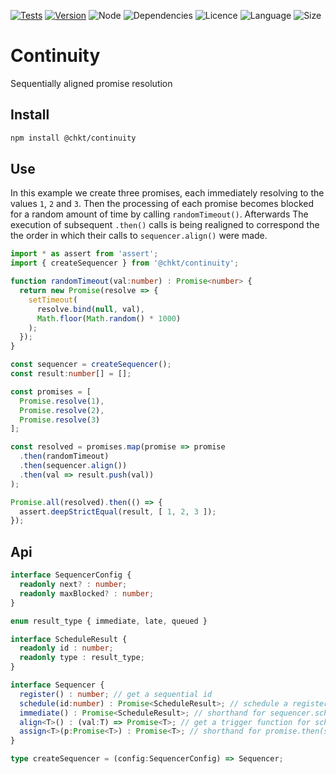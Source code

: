 [![Tests](https://github.com/chkt/continuity/workflows/tests/badge.svg)](https://github.com/chkt/continuity/actions)
[![Version](https://img.shields.io/npm/v/@chkt/continuity)](https://www.npmjs.com/package/@chkt/continuity)
![Node](https://img.shields.io/node/v/@chkt/continuity)
![Dependencies](https://img.shields.io/librariesio/release/npm/@chkt/continuity)
![Licence](https://img.shields.io/npm/l/@chkt/continuity)
![Language](https://img.shields.io/github/languages/top/chkt/continuity)
![Size](https://img.shields.io/bundlephobia/min/@chkt/onceupon)

# Continuity
Sequentially aligned promise resolution

## Install

```sh
npm install @chkt/continuity
```

## Use

In this example we create three promises, each immediately resolving to the values `1`, `2` and `3`.
Then the processing of each promise becomes blocked for a random amount of time by calling `randomTimeout()`.
Afterwards The execution of subsequent `.then()` calls is being realigned
to correspond the the order in which their calls to `sequencer.align()` were made.


```typescript
import * as assert from 'assert';
import { createSequencer } from '@chkt/continuity';

function randomTimeout(val:number) : Promise<number> {
  return new Promise(resolve => {
    setTimeout(
      resolve.bind(null, val), 
      Math.floor(Math.random() * 1000)
    );
  });
}

const sequencer = createSequencer();
const result:number[] = [];

const promises = [ 
  Promise.resolve(1), 
  Promise.resolve(2), 
  Promise.resolve(3) 
];

const resolved = promises.map(promise => promise
  .then(randomTimeout)
  .then(sequencer.align())
  .then(val => result.push(val))
);

Promise.all(resolved).then(() => {
  assert.deepStrictEqual(result, [ 1, 2, 3 ]);
});
```

## Api
```typescript
interface SequencerConfig {
  readonly next? : number;
  readonly maxBlocked? : number;
}

enum result_type { immediate, late, queued }

interface ScheduleResult {
  readonly id : number;
  readonly type : result_type;
}

interface Sequencer {
  register() : number; // get a sequential id
  schedule(id:number) : Promise<ScheduleResult>; // schedule a registered id for processing
  immediate() : Promise<ScheduleResult>; // shorthand for sequencer.schedule(sequencer.register())
  align<T>() : (val:T) => Promise<T>; // get a trigger function for scheduling
  assign<T>(p:Promise<T>) : Promise<T>; // shorthand for promise.then(sequencer.align())
}

type createSequencer = (config:SequencerConfig) => Sequencer;
```
